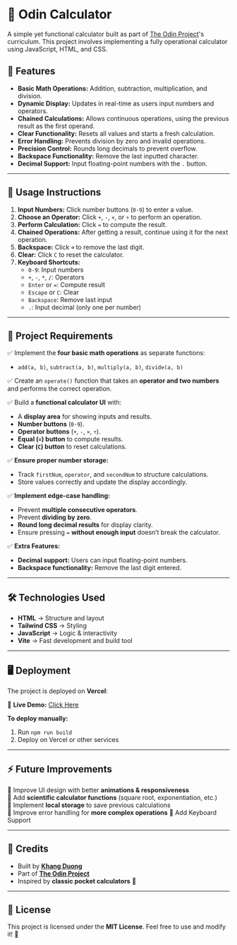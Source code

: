 # 🧮 Odin Calculator

A simple yet functional calculator built as part of [The Odin Project](https://www.theodinproject.com/)'s curriculum. This project involves implementing a fully operational calculator using JavaScript, HTML, and CSS.

## 🚀 Features

-   **Basic Math Operations:** Addition, subtraction, multiplication, and division.
-   **Dynamic Display:** Updates in real-time as users input numbers and operators.
-   **Chained Calculations:** Allows continuous operations, using the previous result as the first operand.
-   **Clear Functionality:** Resets all values and starts a fresh calculation.
-   **Error Handling:** Prevents division by zero and invalid operations.
-   **Precision Control:** Rounds long decimals to prevent overflow.
-   **Backspace Functionality:** Remove the last inputted character.
-   **Decimal Support:** Input floating-point numbers with the `.` button.

---

## 📌 Usage Instructions

1. **Input Numbers:** Click number buttons (`0-9`) to enter a value.
2. **Choose an Operator:** Click `+`, `-`, `×`, or `÷` to perform an operation.
3. **Perform Calculation:** Click `=` to compute the result.
4. **Chained Operations:** After getting a result, continue using it for the next operation.
5. **Backspace:** Click `⌫` to remove the last digit.
6. **Clear:** Click `C` to reset the calculator.
7. **Keyboard Shortcuts:**
    - `0-9`: Input numbers
    - `+`, `-`, `*`, `/`: Operators
    - `Enter` or `=`: Compute result
    - `Escape` or `C`: Clear
    - `Backspace`: Remove last input
    - `.`: Input decimal (only one per number)

---

## 🎯 Project Requirements

✅ Implement the **four basic math operations** as separate functions:

-   `add(a, b)`, `subtract(a, b)`, `multiply(a, b)`, `divide(a, b)`

✅ Create an `operate()` function that takes an **operator and two numbers** and performs the correct operation.

✅ Build a **functional calculator UI** with:

-   A **display area** for showing inputs and results.
-   **Number buttons** (`0-9`).
-   **Operator buttons** (`+`, `-`, `×`, `÷`).
-   **Equal (`=`) button** to compute results.
-   **Clear (`C`) button** to reset calculations.

✅ **Ensure proper number storage:**

-   Track `firstNum`, `operator`, and `secondNum` to structure calculations.
-   Store values correctly and update the display accordingly.

✅ **Implement edge-case handling:**

-   Prevent **multiple consecutive operators**.
-   Prevent **dividing by zero**.
-   **Round long decimal results** for display clarity.
-   Ensure pressing `=` **without enough input** doesn’t break the calculator.

✅ **Extra Features:**

-   **Decimal support:** Users can input floating-point numbers.
-   **Backspace functionality:** Remove the last digit entered.

---

## 🛠️ Technologies Used

-   **HTML** → Structure and layout
-   **Tailwind CSS** → Styling
-   **JavaScript** → Logic & interactivity
-   **Vite** → Fast development and build tool

---

## 🖥️ Deployment

The project is deployed on **Vercel**:

🔗 **Live Demo:** [Click Here](odin-calculator-flame.vercel.app/)

**To deploy manually:**

1. Run `npm run build`
2. Deploy on Vercel or other services

---

## ⚡ Future Improvements

🔹 Improve UI design with better **animations & responsiveness**  
🔹 Add **scientific calculator functions** (square root, exponentiation, etc.)  
🔹 Implement **local storage** to save previous calculations  
🔹 Improve error handling for **more complex operations**
🔹 Add Keyboard Support

---

## 🎉 Credits

-   Built by **[Khang Duong](https://github.com/khangbeo)**
-   Part of **[The Odin Project](https://www.theodinproject.com/)**
-   Inspired by **classic pocket calculators** 🧮

---

## 📜 License

This project is licensed under the **MIT License**. Feel free to use and modify it! 🎨
